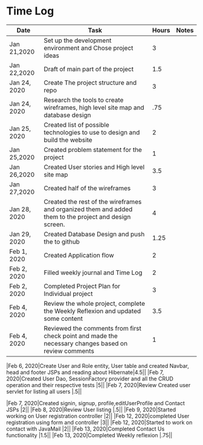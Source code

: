 # Time Log

| Date | Task | Hours | Notes|
|------|------|-------|------|
|Jan 21,2020| Set up the development environment and Chose project ideas  | 3 |
|Jan 22,2020|Draft of main part of the project | 1.5 |
|Jan 24, 2020|Create The project structure and repo| 3||
|Jan 24, 2020|Research the tools to create wireframes, high level site map and database design|.75||
|Jan 25, 2020|Created list of possible technologies to use to design and build the website |2|
|Jan 25,2020 |Created problem statement for the project| 1 |
|Jan 26,2020|Created User stories and High level site map| 3.5 |
|Jan 27,2020|Created half of the wireframes| 3 |
|Jan 28, 2020|Created the rest of the wireframes and organized them and added them to the project and design screen.| 4||
|Jan 29, 2020|Created Database Design and push the to github|1.25||
|Feb 1, 2020|Created Application flow|2||
|Feb 2, 2020 |Filled weekly journal and Time Log|2||
|Feb 2, 2020|Completed Project Plan for Individual project|3||
|Feb 4, 2020|Review the whole project, complete the Weekly Reflexion and updated some content|3.5||
|Feb 4, 2020|Reviewed the comments from first check point and made the necessary changes based on review comments|1||

|Feb 6, 2020|Create User and Role entity, User table and created Navbar, head and footer JSPs and reading about Hibernate|4.5||
|Feb 7, 2020|Created User Dao, SessionFactory provider and all the CRUD operation and their respective tests |5||
|Feb 7, 2020|Review Created user servlet for listing all users |.5||

|Feb 7, 2020|Created signin, signup, profile,editUserProfile and Contact JSPs  |2||
|Feb 8, 2020|Review User listing |.5||
|Feb 9, 2020|Started working on User registration controller |2||
|Feb 12, 2020|completed User registration using form and controller |3||
|Feb 12, 2020|Started to work on contact with JavaMail |2||
|Feb 13, 2020|Completed Contact Us functionality |1.5||
|Feb 13, 2020|Completed Weekly reflexion |.75||






